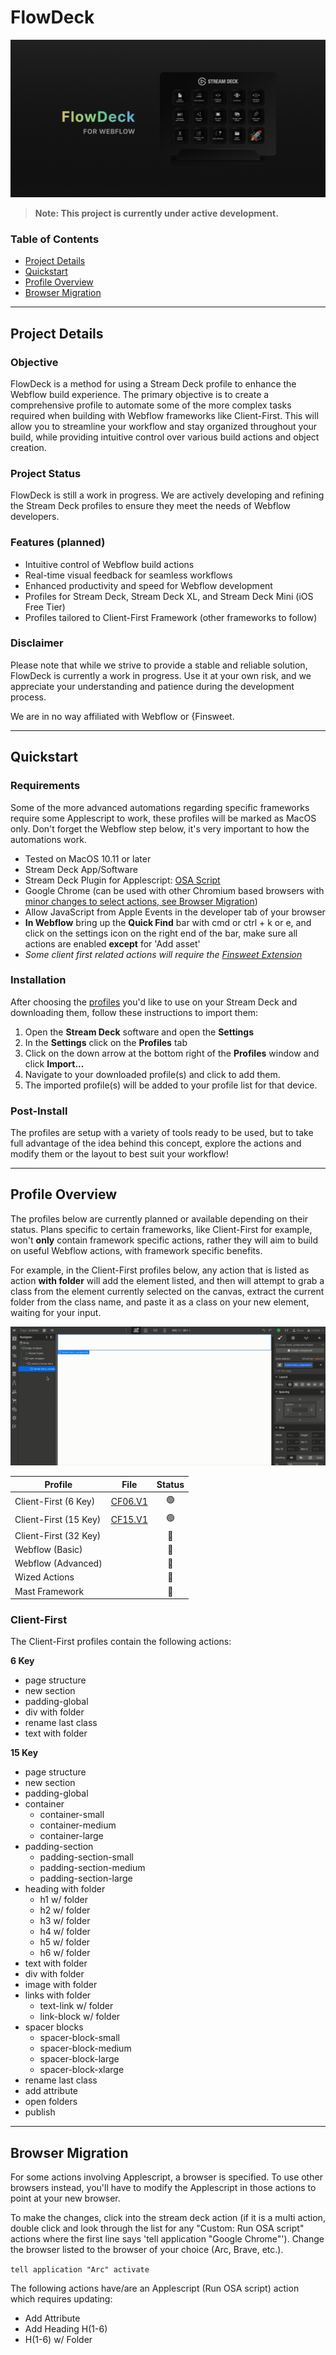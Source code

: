 # FlowDeck

![FlowDeck](assets/images/flowdeck-cover.png)

> **Note: This project is currently under active development.**

### Table of Contents

- [Project Details](#project-details)
- [Quickstart](#quickstart)
- [Profile Overview](#profile-overview)
- [Browser Migration](#browser-migration)

---

## Project Details

### Objective

FlowDeck is a method for using a Stream Deck profile to enhance the Webflow build experience. The primary objective is to create a comprehensive profile to automate some of the more complex tasks required when building with Webflow frameworks like Client-First. This will allow you to streamline your workflow and stay organized throughout your build, while providing intuitive control over various build actions and object creation.

### Project Status

FlowDeck is still a work in progress. We are actively developing and refining the Stream Deck profiles to ensure they meet the needs of Webflow developers.

### Features (planned)

- Intuitive control of Webflow build actions
- Real-time visual feedback for seamless workflows
- Enhanced productivity and speed for Webflow development
- Profiles for Stream Deck, Stream Deck XL, and Stream Deck Mini (iOS Free Tier)
- Profiles tailored to Client-First Framework (other frameworks to follow)

### Disclaimer

Please note that while we strive to provide a stable and reliable solution, FlowDeck is currently a work in progress. Use it at your own risk, and we appreciate your understanding and patience during the development process.

We are in no way affiliated with Webflow or {Finsweet.

---

## Quickstart

### Requirements

Some of the more advanced automations regarding specific frameworks require some Applescript to work, these profiles will be marked as MacOS only. Don't forget the Webflow step below, it's very important to how the automations work.

- Tested on MacOS 10.11 or later
- Stream Deck App/Software
- Stream Deck Plugin for Applescript: [OSA Script](https://apps.elgato.com/plugins/com.gabrielperales.osascript)
- Google Chrome (can be used with other Chromium based browsers with [minor changes to select actions, see Browser Migration](#browser-migration))
- Allow JavaScript from Apple Events in the developer tab of your browser
- **In Webflow** bring up the **Quick Find** bar with cmd or ctrl + k or e, and click on the settings icon on the right end of the bar, make sure all actions are enabled **except** for 'Add asset'
- *Some client first related actions will require the [Finsweet Extension](https://chrome.google.com/webstore/detail/finsweet-extension-for-we/mjfibgdpclkaemogkfadpbdfoinnejep)*


### Installation

After choosing the [profiles](#profile-overview) you'd like to use on your Stream Deck and downloading them, follow these instructions to import them:

1. Open the **Stream Deck** software and open the **Settings**
2. In the **Settings** click on the **Profiles** tab
3. Click on the down arrow at the bottom right of the **Profiles** window and click **Import...**
4. Navigate to your downloaded profile(s) and click to add them.
5. The imported profile(s) will be added to your profile list for that device.


### Post-Install

The profiles are setup with a variety of tools ready to be used, but to take full advantage of the idea behind this concept, explore the actions and modify them or the layout to best suit your workflow!

---

## Profile Overview

The profiles below are currently planned or available depending on their status. Plans specific to certain frameworks, like Client-First for example, won't **only** contain framework specific actions, rather they will aim to build on useful Webflow actions, with framework specific benefits.

For example, in the Client-First profiles below, any action that is listed as action **with folder** will add the element listed, and then will attempt to grab a class from the element currently selected on the canvas, extract the current folder from the class name, and paste it as a class on your new element, waiting for your input.

![Client-First V1 Add Element with Folder Demo](assets/images/cf15v1-demo.gif)

| Profile               	| File    	| Status 	|
|-----------------------	|---------	|:------:	|
| Client-First (6 Key)  	| [CF06.V1](profiles/client-first/FlowDeck%20CF06.V1.streamDeckProfile) 	|    🟢   	|
| Client-First (15 Key) 	| [CF15.V1](profiles/client-first/FlowDeck%20CF15.V1.streamDeckProfile) 	|    🟢   	|
| Client-First (32 Key) 	|           |    🔴   	|
| Webflow (Basic)       	|         	|    🔴   	|
| Webflow (Advanced)    	|         	|    🔴   	|
| Wized Actions         	|         	|    🔴   	|
| Mast Framework        	|         	|    🔴   	|

### Client-First

The Client-First profiles contain the following actions:

**6 Key**
- page structure
- new section
- padding-global
- div with folder
- rename last class
- text with folder

**15 Key**
- page structure
- new section
- padding-global
- container
  - container-small
  - container-medium
  - container-large
- padding-section
  - padding-section-small
  - padding-section-medium
  - padding-section-large
- heading with folder
  - h1 w/ folder
  - h2 w/ folder
  - h3 w/ folder
  - h4 w/ folder
  - h5 w/ folder
  - h6 w/ folder
- text with folder
- div with folder
- image with folder
- links with folder
  - text-link w/ folder
  - link-block w/ folder
- spacer blocks
  - spacer-block-small
  - spacer-block-medium
  - spacer-block-large
  - spacer-block-xlarge
- rename last class
- add attribute
- open folders
- publish

---

## Browser Migration

For some actions involving Applescript, a browser is specified. To use other browsers instead, you'll have to modify the Applescript in those actions to point at your new browser. 

To make the changes, click into the stream deck action (if it is a multi action, double click and look through the list for any "Custom: Run OSA script" actions where the first line says 'tell application "Google Chrome"'). Change the browser listed to the browser of your choice (Arc, Brave, etc.).

`tell application "Arc" activate`

The following actions have/are an Applescript (Run OSA script) action which requires updating:

- Add Attribute
- Add Heading H(1-6)
- H(1-6) w/ Folder

